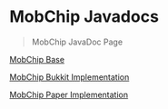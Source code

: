 # MobChip Javadocs

> MobChip JavaDoc Page

[MobChip Base](https://gamercoder215.github.io/MobChip/base/index.html)

[MobChip Bukkit Implementation](https://gamercoder215.github.io/MobChip/bukkit/index.html)

[MobChip Paper Implementation](https://gamercoder215.github.io/MobChip/paper/index.html)
